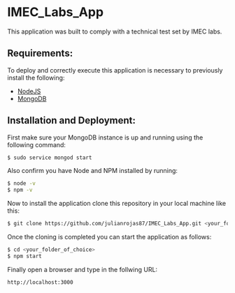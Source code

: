 # IMEC_Labs_App
This application was built to comply with a technical test set by IMEC labs.

## Requirements:
To deploy and correctly execute this application is necessary to previously install the following:
  - [NodeJS](http://tecadmin.net/install-latest-nodejs-npm-on-ubuntu/)
  - [MongoDB](http://www.tutorialspoint.com/articles/how-to-install-mongodb-on-ubuntu-16-04)

## Installation and Deployment:
First make sure your MongoDB instance is up and running using the following command:
```bash
$ sudo service mongod start
```
Also confirm you have Node and NPM installed by running:
```bash
$ node -v
$ npm -v
```
Now to install the application clone this repository in your local machine like this:
```bash
$ git clone https://github.com/julianrojas87/IMEC_Labs_App.git <your_folder_of_choice>
```

Once the cloning is completed you can start the application as follows:
```bash
$ cd <your_folder_of_choice>
$ npm start
```
Finally open a browser and type in the follwing URL:
```bash
http://localhost:3000
```
